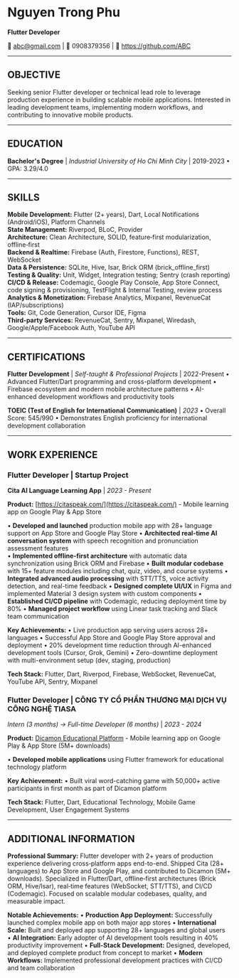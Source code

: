 # Nguyen Trong Phu

**Flutter Developer**

📧 abc@gmail.com | 📱 0908379356 | 🔗 https://github.com/ABC

---

## OBJECTIVE

Seeking senior Flutter developer or technical lead role to leverage production experience in building scalable mobile applications. Interested in leading development teams, implementing modern workflows, and contributing to innovative mobile products.

---

## EDUCATION

**Bachelor's Degree** | *Industrial University of Ho Chi Minh City* | 2019-2023
• GPA: 3.29/4.0

---

## SKILLS

**Mobile Development:** Flutter (2+ years), Dart, Local Notifications (Android/iOS), Platform Channels  
**State Management:** Riverpod, BLoC, Provider  
**Architecture:** Clean Architecture, SOLID, feature‑first modularization, offline‑first  
**Backend & Realtime:** Firebase (Auth, Firestore, Functions), REST, WebSocket  
**Data & Persistence:** SQLite, Hive, Isar, Brick ORM (brick_offline_first)  
**Testing & Quality:** Unit, Widget, Integration testing; Sentry (crash reporting)  
**CI/CD & Release:** Codemagic, Google Play Console, App Store Connect, code signing & provisioning, TestFlight & Internal Testing, review process  
**Analytics & Monetization:** Firebase Analytics, Mixpanel, RevenueCat (IAP/subscriptions)  
**Tools:** Git, Code Generation, Cursor IDE, Figma  
**Third‑party Services:** RevenueCat, Sentry, Mixpanel, Wiredash, Google/Apple/Facebook Auth, YouTube API

---

## CERTIFICATIONS

**Flutter Development** | *Self-taught & Professional Projects* | 2022-Present
• Advanced Flutter/Dart programming and cross-platform development
• Firebase ecosystem and modern mobile architecture patterns
• AI-enhanced development workflows and productivity tools

**TOEIC (Test of English for International Communication)** | *2023*
• Overall Score: 545/990
• Demonstrates English proficiency for international development collaboration

---

## WORK EXPERIENCE

### **Flutter Developer | Startup Project**
**Cita AI Language Learning App** | *2023 - Present*

**Product:** [https://citaspeak.com/](https://citaspeak.com/) - Mobile learning app on Google Play & App Store

• **Developed and launched** production mobile app with 28+ language support on App Store and Google Play Store
• **Architected real-time AI conversation system** with speech recognition and pronunciation assessment features  
• **Implemented offline-first architecture** with automatic data synchronization using Brick ORM and Firebase
• **Built modular codebase** with 15+ feature modules including chat, quiz, video, and course systems
• **Integrated advanced audio processing** with STT/TTS, voice activity detection, and real-time feedback
• **Designed complete UI/UX** in Figma and implemented Material 3 design system with custom components
• **Established CI/CD pipeline** with Codemagic, reducing deployment time by 80%
• **Managed project workflow** using Linear task tracking and Slack team communication

**Key Achievements:**
• Live production app serving users across 28+ languages
• Successful App Store and Google Play Store approval and deployment
• 20% development time reduction through AI-enhanced development tools (Cursor, Grok, Gemini)
• Zero-downtime deployment with multi-environment setup (dev, staging, production)

**Tech Stack:** Flutter, Dart, Riverpod, Firebase, WebSocket, RevenueCat, YouTube API, Sentry, Mixpanel

### **Flutter Developer | CÔNG TY CỔ PHẦN THƯƠNG MẠI DỊCH VỤ CÔNG NGHỆ TIASA**
*Intern (3 months) → Full-time Developer (6 months)* | *2023 - 2024*

**Product:** [Dicamon Educational Platform](https://dicamon.vn/) - Mobile learning app on Google Play & App Store (5M+ downloads)

• **Developed mobile applications** using Flutter framework for educational technology platform

**Key Achievement:**
• Built viral word-catching game with 50,000+ active participants in first month as part of Dicamon platform

**Tech Stack:** Flutter, Dart, Educational Technology, Mobile Game Development, User Engagement Systems

---

## ADDITIONAL INFORMATION

**Professional Summary:**
Flutter developer with 2+ years of production experience delivering cross‑platform apps end-to-end. Shipped Cita (28+ languages) to App Store and Google Play, and contributed to Dicamon (5M+ downloads). Specialized in Flutter/Dart, offline‑first architectures (Brick ORM, Hive/Isar), real‑time features (WebSocket, STT/TTS), and CI/CD (Codemagic). Focused on scalable modular codebases, quality, and measurable impact.

**Notable Achievements:**
• **Production App Deployment:** Successfully launched complex mobile app on both major app stores
• **International Scale:** Built and deployed app supporting 28+ languages and global users  
• **AI Integration:** Early adopter of AI development tools resulting in 40% productivity improvement
• **Full-Stack Development:** Designed, developed, and deployed complete product from concept to market
• **Modern Workflows:** Implemented professional development practices with CI/CD and team collaboration
